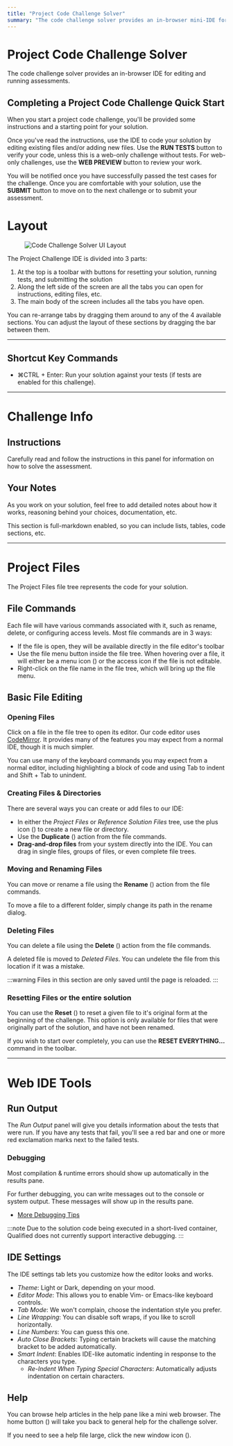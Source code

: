 ```yaml
---
title: "Project Code Challenge Solver"
summary: "The code challenge solver provides an in-browser mini-IDE for editing and running assessments"
---
```


# Project Code Challenge Solver

The code challenge solver provides an in-browser IDE for editing and running assessments.

## Completing a Project Code Challenge Quick Start

When you start a project code challenge, you'll be provided some instructions and a starting point for your solution.

Once you've read the instructions, use the IDE to code your solution by editing existing files and/or adding new files. Use the **RUN TESTS** button to verify your code, unless this is a web-only challenge without tests. For web-only challenges, use the **WEB PREVIEW** button to review your work.

You will be notified once you have successfully passed the test cases for the challenge. Once you are comfortable with your solution, use the **SUBMIT** button to move on to the next challenge or to submit your assessment.

# Layout

<div>
<figure class="align-right">

![Code Challenge Solver UI Layout](/images/assess/advanced-code-solver-layout.png)

</figure>
</div>

The Project Challenge IDE is divided into 3 parts:

1. At the top is a toolbar with buttons for resetting your solution, running tests, and submitting the solution
2. Along the left side of the screen are all the tabs you can open for instructions, editing files, etc.
3. The main body of the screen includes all the tabs you have open.

You can re-arrange tabs by dragging them around to any of the 4 available sections. You can adjust the layout of these sections by dragging the bar between them.


-----


## Shortcut Key Commands

- <span class="shortcut-hint"><span class="mac-os-only" title="Command">&#8984;</span><span class="not-mac-os-only">CTRL</span> + Enter</span>: Run your solution against your tests (if tests are enabled for this challenge).


-----


# Challenge Info

## Instructions

Carefully read and follow the instructions in this panel for information on how to solve the assessment.

## Your Notes

As you work on your solution, feel free to add detailed notes about how it works, reasoning behind your choices, documentation, etc.

This section is full-markdown enabled, so you can include lists, tables, code sections, etc.


-----


# Project Files

The Project Files file tree represents the code for your solution.

## File Commands

Each file will have various commands associated with it, such as rename, delete, or configuring access levels. Most file commands are in 3 ways:

- If the file is open, they will be available directly in the file editor's toolbar
- Use the file menu button inside the file tree. When hovering over a file, it will either be a menu icon (<span class="icon-actions-menu"></span>) or the access icon if the file is not editable.
- Right-click on the file name in the file tree, which will bring up the file menu.

## Basic File Editing

### Opening Files

Click on a file in the file tree to open its editor. Our code editor uses [CodeMirror](http://codemirror.net/). It provides many of the features you may expect from a normal IDE, though it is much simpler.

You can use many of the keyboard commands you may expect from a normal editor, including highlighting a block of code and using <span class="shortcut-hint">Tab</span> to indent and <span class="shortcut-hint">Shift + Tab</span> to unindent.

### Creating Files & Directories

There are several ways you can create or add files to our IDE:

- In either the _Project Files_ or _Reference Solution Files_ tree, use the plus icon (<span class="icon-plus"></span>) to create a new file or directory.
- Use the **Duplicate** (<span class="icon-duplicate"></span>) action from the file commands.
- **Drag-and-drop files** from your system directly into the IDE. You can drag in single files, groups of files, or even complete file trees.

### Moving and Renaming Files

You can move or rename a file using the **Rename** (<span class="icon-substitute"></span>) action from the file commands.

To move a file to a different folder, simply change its path in the rename dialog.

### Deleting Files

You can delete a file using the **Delete** (<span class="icon-trashcan"></span>) action from the file commands.

A deleted file is moved to _Deleted Files_. You can undelete the file from this location if it was a mistake.

:::warning
Files in this section are only saved until the page is reloaded.
:::

### Resetting Files or the entire solution

You can use the **Reset** (<span class="icon-reset"></span>) to reset a given file to it's original form at the beginning of the challenge. This option is only available for files that were originally part of the solution, and have not been renamed.

If you wish to start over completely, you can use the **RESET EVERYTHING…** command in the toolbar.


-----


# Web IDE Tools


## Run Output

The _Run Output_ panel will give you details information about the tests that were run.  If you have any tests that fail, you'll see a red bar and one or more red exclamation marks next to the failed tests.

### Debugging

Most compilation & runtime errors should show up automatically in the results pane.

For further debugging, you can write messages out to the console or system output. These messages will show up in the results pane.

* [More Debugging Tips](/for-candidates/advanced-challenge-ide/debugging-tips)

:::note
Due to the solution code being executed in a short-lived container, Qualified does not currently support interactive debugging.
:::

## IDE Settings

The IDE settings tab lets you customize how the editor looks and works.

- _Theme_: Light or Dark, depending on your mood.
- _Editor Mode_: This allows you to enable Vim- or Emacs-like keyboard controls.
- _Tab Mode_: We won't complain, choose the indentation style you prefer.
- _Line Wrapping_: You can disable soft wraps, if you like to scroll horizontally.
- _Line Numbers_: You can guess this one.
- _Auto Close Brackets_: Typing certain brackets will cause the matching bracket to be added automatically.
- _Smart Indent_: Enables IDE-like automatic indenting in response to the characters you type.
    - _Re-Indent When Typing Special Characters_: Automatically adjusts indentation on certain characters.

## Help

You can browse help articles in the help pane like a mini web browser.  The home button (<kbd class="icon-home"></kbd>) will take you back to general help for the challenge solver.

If you need to see a help file large, click the new window icon (<kbd class="icon-new-window"></kbd>).
